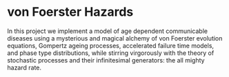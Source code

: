 # von Foerster Hazards

In this project we implement a model of age dependent communicable diseases using a mysterious and magical alchemy of von Foerster evolution equations, Gompertz ageing processes, accelerated failure time models, and phase type distributions, while stirring virgorously with the theory of stochastic processes and their infinitesimal generators: the all mighty hazard rate.
